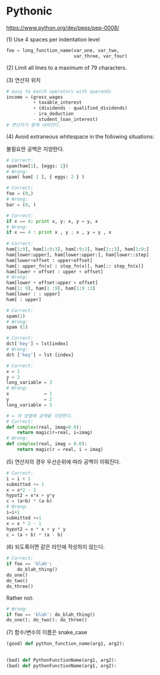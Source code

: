 # Pythonic

https://www.python.org/dev/peps/pep-0008/





(1) Use 4 spaces per indentation level

```python
foo = long_function_name(var_one, var_two,
                         var_three, var_four)
```



(2) Limit all lines to a maximum of 79 characters.



(3) 연산자 위치

```python
# easy to match operators with operands
income = (gross_wages
          + taxable_interest
          + (dividends - qualified_dividends)
          - ira_deduction
          - student_loan_interest)
# 연산자가 함께 내려간다.
```



(4) Avoid extraneous whitespace in the following situations:

불필요한 공백은 지양한다.

```python
# Correct:
spam(ham[1], {eggs: 2})
# Wrong:
spam( ham[ 1 ], { eggs: 2 } )

# Correct:
foo = (0,)
# Wrong:
bar = (0, )

# Correct:
if x == 4: print x, y; x, y = y, x
# Wrong:
if x == 4 : print x , y ; x , y = y , x
    
# Correct:
ham[1:9], ham[1:9:3], ham[:9:3], ham[1::3], ham[1:9:]
ham[lower:upper], ham[lower:upper:], ham[lower::step]
ham[lower+offset : upper+offset]
ham[: upper_fn(x) : step_fn(x)], ham[:: step_fn(x)]
ham[lower + offset : upper + offset]
# Wrong:
ham[lower + offset:upper + offset]
ham[1: 9], ham[1 :9], ham[1:9 :3]
ham[lower : : upper]
ham[ : upper]

# Correct:
spam(1)
# Wrong:
spam (1)

# Correct:
dct['key'] = lst[index]
# Wrong:
dct ['key'] = lst [index]

# Correct:
x = 1
y = 2
long_variable = 3
# Wrong:
x             = 1
y             = 2
long_variable = 3

# = 의 양옆에 공백을 지양한다.
# Correct:
def complex(real, imag=0.0):
    return magic(r=real, i=imag)
# Wrong:
def complex(real, imag = 0.0):
    return magic(r = real, i = imag)
```



(5) 연산자의 경우 우선순위에 따라 공백이 이뤄진다.

```python
# Correct:
i = i + 1
submitted += 1
x = x*2 - 1
hypot2 = x*x + y*y
c = (a+b) * (a-b)
# Wrong:
i=i+1
submitted +=1
x = x * 2 - 1
hypot2 = x * x + y * y
c = (a + b) * (a - b)
```



(6) 되도록이면 같은 라인에 작성하지 않는다.

```python
# Correct:
if foo == 'blah':
    do_blah_thing()
do_one()
do_two()
do_three()
```

Rather not:

```python
# Wrong:
if foo == 'blah': do_blah_thing()
do_one(); do_two(); do_three()
```





(7) 함수/변수의 이름은 snake_case

```python
(good) def python_function_name(arg1, arg2):

    
(bad) def PythonFunctionName(arg1, arg2):
(bad) def pythonFunctionName(arg1, arg2):
```